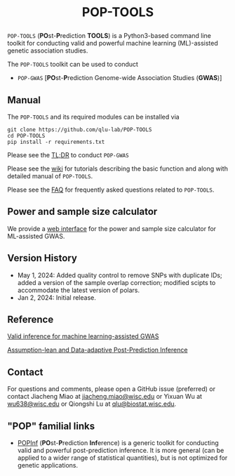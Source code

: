 <h1 align="center">
<p> POP-TOOLS
</h1>

`POP-TOOLS` (**PO**st-**P**rediction **TOOLS**) is a Python3-based command line toolkit for conducting valid and powerful machine learning (ML)-assisted genetic association studies. 

The `POP-TOOLS` toolkit can be used to conduct
* `POP-GWAS` [**PO**st-**P**rediction Genome-wide Association Studies (**GWAS**)]

## Manual

The `POP-TOOLS` and its required modules can be installed via 

```
git clone https://github.com/qlu-lab/POP-TOOLS
cd POP-TOOLS
pip install -r requirements.txt
```

Please see the [TL;DR](https://github.com/qlu-lab/POP-TOOLS/wiki/1.-POP%E2%80%90GWAS#tldr) to conduct `POP-GWAS`

Please see the [wiki](https://github.com/qlu-lab/POP-TOOLS/wiki) for tutorials describing the basic function and along with detailed manual of `POP-TOOLS`. 

Please see the [FAQ](https://github.com/qlu-lab/POP-TOOLS/wiki/FAQ) for frequently asked questions related to `POP-TOOLS`.

## Power and sample size calculator

We provide a [web interface](https://jmiao24.shinyapps.io/pop-gwas/) for the power and sample size calculator for ML-assisted GWAS.

## Version History
* May 1, 2024: Added quality control to remove SNPs with duplicate IDs; added a version of the sample overlap correction; modified scipts to accommodate the latest version of polars.
* Jan 2, 2024: Initial release.

## Reference

[Valid inference for machine learning-assisted GWAS](https://www.medrxiv.org/content/10.1101/2024.01.03.24300779v1)

[Assumption-lean and Data-adaptive Post-Prediction Inference](https://arxiv.org/abs/2311.14220)

## Contact

For questions and comments, please open a GitHub issue (preferred) or contact Jiacheng Miao at jiacheng.miao@wisc.edu or Yixuan Wu at wu638@wisc.edu or Qiongshi Lu at qlu@biostat.wisc.edu.

## "POP" familial links
* [POPInf](https://github.com/qlu-lab/POPinf) (**PO**st-**P**rediction **Inf**erence) is a generic toolkit for conducting valid and powerful post-prediction inference. It is more general (can be applied to a wider range of statistical quantities), but is not optimized for genetic applications.
